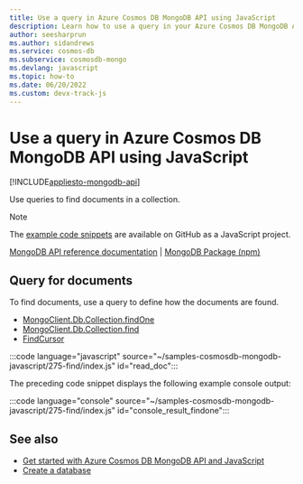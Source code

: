 ```yaml
---
title: Use a query in Azure Cosmos DB MongoDB API using JavaScript
description: Learn how to use a query in your Azure Cosmos DB MongoDB API database using the JavaScript SDK.
author: seesharprun
ms.author: sidandrews
ms.service: cosmos-db
ms.subservice: cosmosdb-mongo
ms.devlang: javascript
ms.topic: how-to
ms.date: 06/20/2022
ms.custom: devx-track-js
---
```


# Use a query in Azure Cosmos DB MongoDB API using JavaScript

[!INCLUDE[appliesto-mongodb-api](../includes/appliesto-mongodb-api.md)]

Use queries to find documents in a collection.

> [!NOTE]
> The [example code snippets](https://github.com/Azure-Samples/cosmos-db-mongodb-api-javascript-samples) are available on GitHub as a JavaScript project.

[MongoDB API reference documentation](https://docs.mongodb.com/drivers/node) | [MongoDB Package (npm)](https://www.npmjs.com/package/mongodb)


## Query for documents

To find documents, use a query to define how the documents are found. 

* [MongoClient.Db.Collection.findOne](https://mongodb.github.io/node-mongodb-native/4.7/classes/Collection.html#findOne)
* [MongoClient.Db.Collection.find](https://mongodb.github.io/node-mongodb-native/4.7/classes/Collection.html#find)
* [FindCursor](https://mongodb.github.io/node-mongodb-native/4.7/classes/FindCursor.html)

:::code language="javascript" source="~/samples-cosmosdb-mongodb-javascript/275-find/index.js" id="read_doc":::

The preceding code snippet displays the following example console output:

:::code language="console" source="~/samples-cosmosdb-mongodb-javascript/275-find/index.js" id="console_result_findone":::

## See also

- [Get started with Azure Cosmos DB MongoDB API and JavaScript](how-to-javascript-get-started.md)
- [Create a database](how-to-javascript-manage-databases.md)
